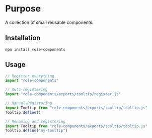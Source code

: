 # Purpose

A collection of small reusable components.

## Installation

```
npm install role-components
```

## Usage

```js
// Register everything
import "role-components"

// Auto-registering
import "role-components/exports/tooltip/register.js"

// Manual-Registering
import Tooltip from "role-components/exports/tooltip/tooltip.js"
Tooltip.define()

// Renaming and registering
import Tooltip from "role-components/exports/tooltip/tooltip.js"
Tooltip.define("my-tooltip")
```
